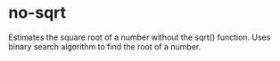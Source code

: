 # no-sqrt
Estimates the square root of a number without the sqrt() function. Uses binary search algorithm to find the root of a number.

